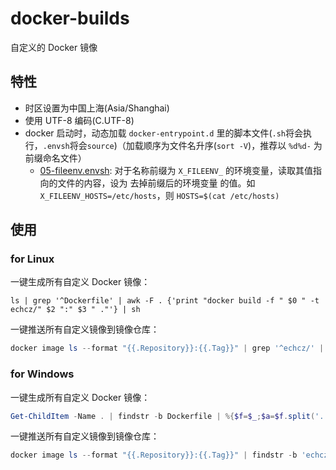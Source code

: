 # docker-builds

自定义的 Docker 镜像

## 特性

* 时区设置为中国上海(Asia/Shanghai)
* 使用 UTF-8 编码(C.UTF-8)
* docker 启动时，动态加载 `docker-entrypoint.d` 里的脚本文件(`.sh`将会执行，`.envsh`将会`source`)（加载顺序为文件名升序(`sort -V`)，推荐以 `%d%d-` 为前缀命名文件）
  * [05-fileenv.envsh](./docker-entrypoint.d/05-fileenv.envsh): 对于名称前缀为 `X_FILEENV_` 的环境变量，读取其值指向的文件的内容，设为 去掉前缀后的环境变量 的值。如 `X_FILEENV_HOSTS=/etc/hosts`，则 `HOSTS=$(cat /etc/hosts)`

## 使用

### for Linux

一键生成所有自定义 Docker 镜像：

``` shell
ls | grep '^Dockerfile' | awk -F . {'print "docker build -f " $0 " -t echcz/" $2 ":" $3 " ."'} | sh
```

一键推送所有自定义镜像到镜像仓库：

``` powershell
docker image ls --format "{{.Repository}}:{{.Tag}}" | grep '^echcz/' | sed s'|\(.*\)|docker push \1|' | sh
```

### for Windows

一键生成所有自定义 Docker 镜像：

``` powershell
Get-ChildItem -Name . | findstr -b Dockerfile | %{$f=$_;$a=$f.split('.');'echcz/'+$a[1]+':'+$a[2]} | %{docker build -f $f -t $_ .}
```

一键推送所有自定义镜像到镜像仓库：

``` powershell
docker image ls --format "{{.Repository}}:{{.Tag}}" | findstr -b 'echcz/' | %{docker push $_}
```
